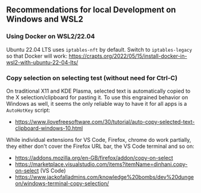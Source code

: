 
## Recommendations for local Development on Windows and WSL2

### Using Docker on WSL2/22.04

Ubuntu 22.04 LTS uses `iptables-nft` by default.
Switch to `iptables-legacy` so that Docker will work:
https://crapts.org/2022/05/15/install-docker-in-wsl2-with-ubuntu-22-04-lts/

### Copy selection on selecting test (without need for Ctrl-C)

On traditional X11 and KDE Plasma, selected text is automatically copied
to the X selection/clipboard for pasting it. To use this engrained behavior
on Windows as well, it seems the only reliable way to have it for all apps
is a `AutoHotKey` script:

- https://www.ilovefreesoftware.com/30/tutorial/auto-copy-selected-text-clipboard-windows-10.html

While individual extensions for VS Code, Firefox, chrome do work partially,
they either don't cover the Firefox URL bar, the VS Code terminal and so on:

- https://addons.mozilla.org/en-GB/firefox/addon/copy-on-select
- https://marketplace.visualstudio.com/items?itemName=dinhani.copy-on-select (VS Code)
- https://www.jackofalladmins.com/knowledge%20bombs/dev%20dungeon/windows-terminal-copy-selection/

